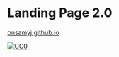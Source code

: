 # Landing Page 2.0

[onsamyj.github.io](https://onsamyj.github.io/)

[![CC0](https://img.shields.io/badge/CC0-Public_Domain-informational?logo=unlicense)](https://creativecommons.org/publicdomain/zero/1.0/)

<!--

  ↑ ↑    .  .  _   _   _
=(o o)=  |\ | | | |_| |_
(") (")  | \| |_| |   |_
-- no·thing pe·rsonal --
This is a public domain.

-->
